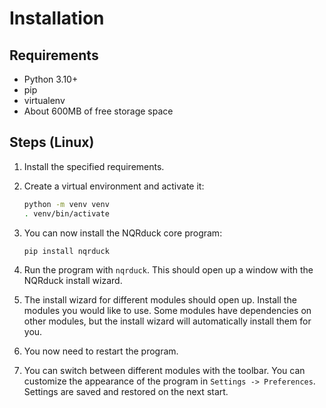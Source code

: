 # Installation

## Requirements


- Python 3.10+
- pip
- virtualenv
- About 600MB of free storage space


## Steps (Linux)

1. Install the specified requirements.

2. Create a virtual environment and activate it:

    ```bash
    python -m venv venv
    . venv/bin/activate
    ```

3. You can now install the NQRduck core program:
    
    ```bash 
    pip install nqrduck
    ```


4. Run the program with `nqrduck`. This should open up a window with the NQRduck install wizard.

5. The install wizard for different modules should open up. Install the modules you would like to use. Some  modules have dependencies on other modules, but the install wizard will automatically install them for you.

6. You now need to restart the program.

7. You can switch between different modules with the toolbar. You can customize the appearance of the program in `Settings -> Preferences`. Settings are saved and restored on the next start.